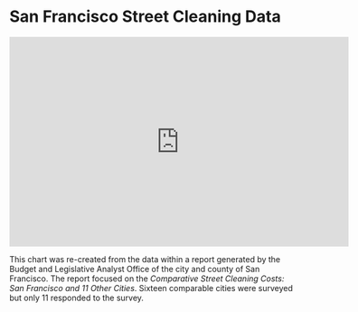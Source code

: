 # **San Francisco Street Cleaning Data**

<iframe width="600" height="371" seamless frameborder="0" scrolling="no" src="https://docs.google.com/spreadsheets/d/e/2PACX-1vSXXgOT_K9eA1OX75phc5Cgvm_9oeeK1JhThtnQ5ZfMmn3-kPmMaZkyQbcxH8D4-pxCP35re9DHzSkM/pubchart?oid=39832294&amp;format=interactive"></iframe>

This chart was re-created from the data within a report generated by the Budget and Legislative Analyst Office of the city and county of San Francisco.
The report focused on the *Comparative Street Cleaning Costs: San Francisco and 11 Other Cities*.
Sixteen comparable cities were surveyed but only 11 responded to the survey.
